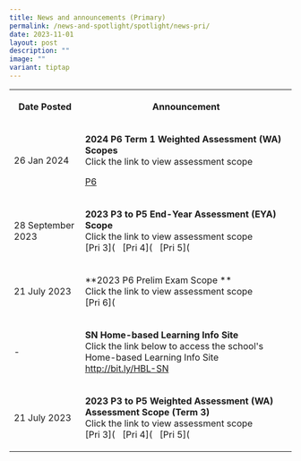 ```yaml
---
title: News and announcements (Primary)
permalink: /news-and-spotlight/spotlight/news-pri/
date: 2023-11-01
layout: post
description: ""
image: ""
variant: tiptap
---
```

<table>
<tbody>
<tr>
<th rowspan="1" colspan="1">
<p>Date Posted</p>
</th>
<th rowspan="1" colspan="1">
<p>Announcement</p>
</th>
</tr>
<tr>
<td rowspan="1" colspan="1">
<p>26 Jan 2024</p>
</td>
<td rowspan="1" colspan="1">
<p><strong>2024 P6 Term 1 Weighted Assessment (WA) Scopes</strong> 
<br>Click the link to view assessment scope</p>
<p><a href="/files/PDF for announcements/Primary/2024_P6_WA_Scopes__Term_1_.pdf" rel="noopener noreferrer nofollow" target="_blank">P6</a>
</p>
</td>
</tr>
<tr>
<td rowspan="1" colspan="1">
<p>28 September 2023</p>
</td>
<td rowspan="1" colspan="1">
<p><strong>2023 P3 to P5 End-Year Assessment (EYA) Scope</strong> 
<br>Click the link to view assessment scope
<br>[Pri 3]( &nbsp; [Pri 4]( &nbsp; [Pri 5]( &nbsp;</p>
</td>
</tr>
<tr>
<td rowspan="1" colspan="1">
<p>21 July 2023</p>
</td>
<td rowspan="1" colspan="1">
<p>**2023 P6 Prelim Exam Scope **
<br>Click the link to view assessment scope
<br>[Pri 6](</p>
</td>
</tr>
<tr>
<td rowspan="1" colspan="1">
<p>-</p>
</td>
<td rowspan="1" colspan="1">
<p><strong>SN Home-based Learning Info Site</strong> 
<br>Click the link below to access the school's Home-based Learning Info Site
<a href="http://bit.ly/HBL-SN" rel="noopener noreferrer nofollow" target="_blank">http://bit.ly/HBL-SN</a>
</p>
</td>
</tr>
<tr>
<td rowspan="1" colspan="1">
<p>21 July 2023</p>
</td>
<td rowspan="1" colspan="1">
<p><strong>2023 P3 to P5 Weighted Assessment (WA) Assessment Scope (Term 3)</strong> 
<br>Click the link to view assessment scope
<br>[Pri 3]( &nbsp; [Pri 4]( &nbsp; [Pri 5]( &nbsp;</p>
</td>
</tr>
</tbody>
</table>
<p></p>